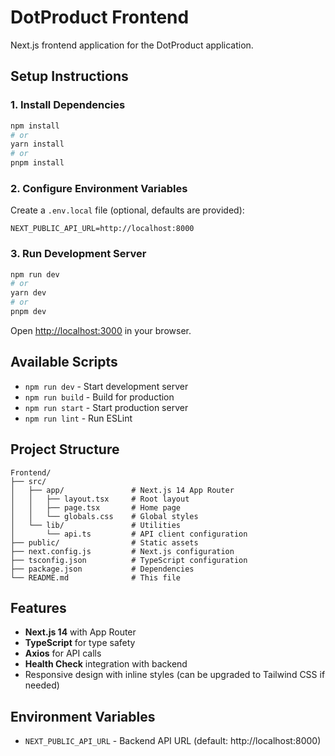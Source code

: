 # DotProduct Frontend

Next.js frontend application for the DotProduct application.

## Setup Instructions

### 1. Install Dependencies

```bash
npm install
# or
yarn install
# or
pnpm install
```

### 2. Configure Environment Variables

Create a `.env.local` file (optional, defaults are provided):

```env
NEXT_PUBLIC_API_URL=http://localhost:8000
```

### 3. Run Development Server

```bash
npm run dev
# or
yarn dev
# or
pnpm dev
```

Open [http://localhost:3000](http://localhost:3000) in your browser.

## Available Scripts

- `npm run dev` - Start development server
- `npm run build` - Build for production
- `npm run start` - Start production server
- `npm run lint` - Run ESLint

## Project Structure

```
Frontend/
├── src/
│   ├── app/               # Next.js 14 App Router
│   │   ├── layout.tsx     # Root layout
│   │   ├── page.tsx       # Home page
│   │   └── globals.css    # Global styles
│   └── lib/               # Utilities
│       └── api.ts         # API client configuration
├── public/                # Static assets
├── next.config.js         # Next.js configuration
├── tsconfig.json          # TypeScript configuration
├── package.json           # Dependencies
└── README.md              # This file
```

## Features

- **Next.js 14** with App Router
- **TypeScript** for type safety
- **Axios** for API calls
- **Health Check** integration with backend
- Responsive design with inline styles (can be upgraded to Tailwind CSS if needed)

## Environment Variables

- `NEXT_PUBLIC_API_URL` - Backend API URL (default: http://localhost:8000)

